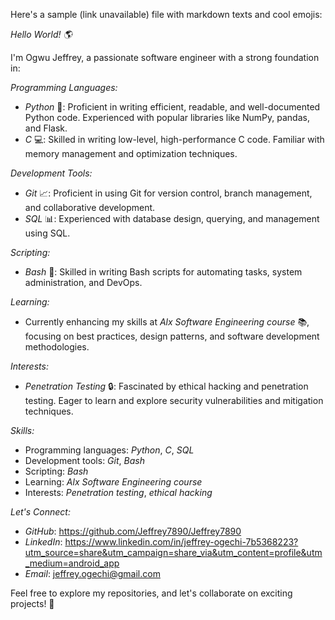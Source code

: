 Here's a sample (link unavailable) file with markdown texts and cool emojis:

*Hello World! 🌎*

I'm Ogwu Jeffrey, a passionate software engineer with a strong foundation in:

*Programming Languages:*

- *Python* 🐍: Proficient in writing efficient, readable, and well-documented Python code. Experienced with popular libraries like NumPy, pandas, and Flask.
- *C* 💻: Skilled in writing low-level, high-performance C code. Familiar with memory management and optimization techniques.

*Development Tools:*

- *Git* 📈: Proficient in using Git for version control, branch management, and collaborative development.
- *SQL* 📊: Experienced with database design, querying, and management using SQL.

*Scripting:*

- *Bash* 🔄: Skilled in writing Bash scripts for automating tasks, system administration, and DevOps.

*Learning:*

- Currently enhancing my skills at *Alx Software Engineering course* 📚, focusing on best practices, design patterns, and software development methodologies.

*Interests:*

- *Penetration Testing* 🔒: Fascinated by ethical hacking and penetration testing. Eager to learn and explore security vulnerabilities and mitigation techniques.

*Skills:*

- Programming languages: *Python*, *C*, *SQL*
- Development tools: *Git*, *Bash*
- Scripting: *Bash*
- Learning: *Alx Software Engineering course*
- Interests: *Penetration testing*, *ethical hacking*

*Let's Connect:*

- *GitHub*: https://github.com/Jeffrey7890/Jeffrey7890
- *LinkedIn*: https://www.linkedin.com/in/jeffrey-ogechi-7b5368223?utm_source=share&utm_campaign=share_via&utm_content=profile&utm_medium=android_app
- *Email*: jeffrey.ogechi@gmail.com

Feel free to explore my repositories, and let's collaborate on exciting projects! 🤝
